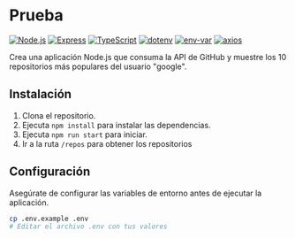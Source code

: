 # Prueba

[![Node.js](https://img.shields.io/badge/Node.js-14.x-green.svg)](https://nodejs.org/)
[![Express](https://img.shields.io/badge/Express-4.x-blue.svg)](https://expressjs.com/)
[![TypeScript](https://img.shields.io/badge/TypeScript-4.x-blue.svg)](https://www.typescriptlang.org/)
[![dotenv](https://img.shields.io/badge/dotenv-Latest-yellow.svg)](https://www.npmjs.com/package/dotenv)
[![env-var](https://img.shields.io/badge/env--var-Latest-yellow.svg)](https://www.npmjs.com/package/env-var)
[![axios](https://img.shields.io/badge/axios-Latest-blue.svg)](https://www.npmjs.com/package/axios)

Crea una aplicación Node.js que consuma la API de GitHub y muestre los 10 repositorios
más populares del usuario "google".

## Instalación

1. Clona el repositorio.
2. Ejecuta `npm install` para instalar las dependencias.
3. Ejecuta `npm run start` para iniciar.
4. Ir a la ruta `/repos` para obtener los repositorios

## Configuración

Asegúrate de configurar las variables de entorno antes de ejecutar la aplicación.

```bash
cp .env.example .env
# Editar el archivo .env con tus valores
```
